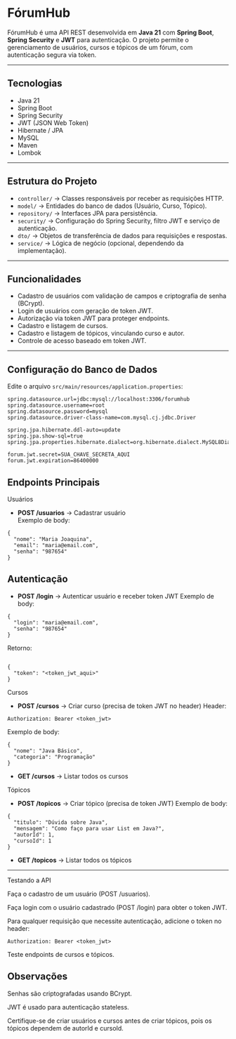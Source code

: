 # FórumHub

FórumHub é uma API REST desenvolvida em **Java 21** com **Spring Boot**, **Spring Security** e **JWT** para autenticação. O projeto permite o gerenciamento de usuários, cursos e tópicos de um fórum, com autenticação segura via token.

---

## Tecnologias

- Java 21
- Spring Boot
- Spring Security
- JWT (JSON Web Token)
- Hibernate / JPA
- MySQL
- Maven
- Lombok

---

## Estrutura do Projeto

- `controller/` → Classes responsáveis por receber as requisições HTTP.
- `model/` → Entidades do banco de dados (Usuário, Curso, Tópico).
- `repository/` → Interfaces JPA para persistência.
- `security/` → Configuração do Spring Security, filtro JWT e serviço de autenticação.
- `dto/` → Objetos de transferência de dados para requisições e respostas.
- `service/` → Lógica de negócio (opcional, dependendo da implementação).

---

## Funcionalidades

- Cadastro de usuários com validação de campos e criptografia de senha (BCrypt).
- Login de usuários com geração de token JWT.
- Autorização via token JWT para proteger endpoints.
- Cadastro e listagem de cursos.
- Cadastro e listagem de tópicos, vinculando curso e autor.
- Controle de acesso baseado em token JWT.

---

## **Configuração do Banco de Dados**

Edite o arquivo `src/main/resources/application.properties`:

```properties
spring.datasource.url=jdbc:mysql://localhost:3306/forumhub
spring.datasource.username=root
spring.datasource.password=mysql
spring.datasource.driver-class-name=com.mysql.cj.jdbc.Driver

spring.jpa.hibernate.ddl-auto=update
spring.jpa.show-sql=true
spring.jpa.properties.hibernate.dialect=org.hibernate.dialect.MySQL8Dialect

forum.jwt.secret=SUA_CHAVE_SECRETA_AQUI
forum.jwt.expiration=86400000
```
## **Endpoints Principais**
Usuários

- **POST /usuarios** → Cadastrar usuário  
Exemplo de body:

```
{
  "nome": "Maria Joaquina",
  "email": "maria@email.com",
  "senha": "987654"
}
```

## **Autenticação**

- **POST /login** → Autenticar usuário e receber token JWT
Exemplo de body:

```
{
  "login": "maria@email.com",
  "senha": "987654"
}
```

Retorno:
```

{
  "token": "<token_jwt_aqui>"
}
```

Cursos

- **POST /cursos** → Criar curso (precisa de token JWT no header)
Header:

```
Authorization: Bearer <token_jwt>
```

Exemplo de body:

```
{
  "nome": "Java Básico",
  "categoria": "Programação"
}
```
- **GET /cursos** → Listar todos os cursos

Tópicos

- **POST /topicos** → Criar tópico (precisa de token JWT)
Exemplo de body:

```
{
  "titulo": "Dúvida sobre Java",
  "mensagem": "Como faço para usar List em Java?",
  "autorId": 1,
  "cursoId": 1
}
```
- **GET /topicos** → Listar todos os tópicos

---

Testando a API

Faça o cadastro de um usuário (POST /usuarios).

Faça login com o usuário cadastrado (POST /login) para obter o token JWT.

Para qualquer requisição que necessite autenticação, adicione o token no header:

```
Authorization: Bearer <token_jwt>
```
Teste endpoints de cursos e tópicos.

## **Observações**

Senhas são criptografadas usando BCrypt.

JWT é usado para autenticação stateless.

Certifique-se de criar usuários e cursos antes de criar tópicos, pois os tópicos dependem de autorId e cursoId.






